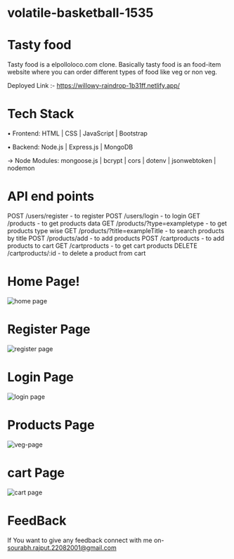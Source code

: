 # volatile-basketball-1535
# Tasty food 

Tasty food is a elpolloloco.com clone. Basically tasty food is an food-item website where you can order different types of food like veg or non veg.

Deployed Link :- https://willowy-raindrop-1b31ff.netlify.app/



# Tech Stack

• Frontend: HTML | CSS | JavaScript | Bootstrap

• Backend: Node.js | Express.js | MongoDB

→ Node Modules: mongoose.js | bcrypt | cors | dotenv | jsonwebtoken | nodemon

# API end points
POST /users/register - to register
POST /users/login - to login
GET /products - to get products data
GET /products/?type=exampletype - to get products type wise 
GET /products/?title=exampleTitle - to search products by title
POST /products/add - to add products
POST /cartproducts - to add products to cart
GET /cartproducts - to get cart products
DELETE /cartproducts/:id - to delete a product from cart

# Home Page!

![home page](https://user-images.githubusercontent.com/112754483/221481968-e4b00a45-f01f-4846-86a4-257c08a3d5bd.jpeg)

# Register Page
![register page](https://user-images.githubusercontent.com/112754483/221482508-f67d7d82-a1af-49a5-9ba9-0f4b5c8dc820.jpeg)

# Login Page
![login page](https://user-images.githubusercontent.com/112754483/221483045-230f5430-9445-4745-a730-39494052669a.jpeg)

# Products Page
![veg-page](https://user-images.githubusercontent.com/112754483/221482376-590bb519-e001-4bc9-ad34-f38a4f8f23fa.jpeg)


# cart Page
![cart page](https://user-images.githubusercontent.com/112754483/221482259-df64ac1c-4160-4cf8-a5df-803ebabb824f.jpeg)

# FeedBack
If You want to give any feedback connect with me on- sourabh.rajput.22082001@gmail.com
